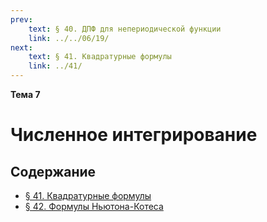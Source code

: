```yaml
---
prev:
    text: § 40. ДПФ для непериодической функции
    link: ../../06/19/
next:
    text: § 41. Квадратурные формулы
    link: ../41/
---
```


**Тема 7**

# Численное интегрирование

## Содержание

* [§ 41. Квадратурные формулы](../41/)
* [§ 42. Формулы Ньютона-Котеса](../42/)